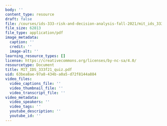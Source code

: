 ```yaml
---
body: ''
content_type: resource
draft: false
file: /courses/ids-333-risk-and-decision-analysis-fall-2021/mit_ids_333f21_quiz.pdf
file_size: 62813
file_type: application/pdf
image_metadata:
  caption: ''
  credit: ''
  image-alt: ''
learning_resource_types: []
license: https://creativecommons.org/licenses/by-nc-sa/4.0/
resourcetype: Document
title: MIT_IDS_333f21_quiz.pdf
uid: 63bea8ae-97a8-434b-a0a5-d72f8144a884
video_files:
  video_captions_file: ''
  video_thumbnail_file: ''
  video_transcript_file: ''
video_metadata:
  video_speakers: ''
  video_tags: ''
  youtube_description: ''
  youtube_id: ''
---
```

